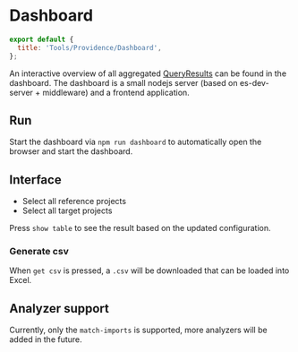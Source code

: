 [//]: # 'AUTO INSERT HEADER PREPUBLISH'

# Dashboard

```js script
export default {
  title: 'Tools/Providence/Dashboard',
};
```

An interactive overview of all aggregated [QueryResults]('./QueryResult.md') can be found in the dashboard.
The dashboard is a small nodejs server (based on es-dev-server + middleware) and a frontend
application.

## Run

Start the dashboard via `npm run dashboard` to automatically open the browser and start the dashboard.

## Interface

- Select all reference projects
- Select all target projects

Press `show table` to see the result based on the updated configuration.

### Generate csv

When `get csv` is pressed, a `.csv` will be downloaded that can be loaded into Excel.

## Analyzer support

Currently, only the `match-imports` is supported, more analyzers will be added in the future.
